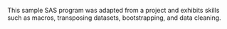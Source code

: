This sample SAS program was adapted from a project and exhibits skills such as macros, transposing datasets, bootstrapping, and data cleaning.  
